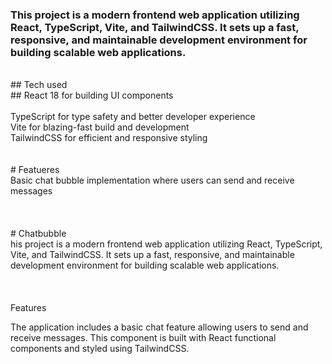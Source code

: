 ### This project is a modern frontend web application utilizing React, TypeScript, Vite, and TailwindCSS. It sets up a fast, responsive, and maintainable development environment for building scalable web applications.
<br>
## Tech used<br>
## React 18 for building UI components<br>
<br>
TypeScript for type safety and better developer experience<br>
Vite for blazing-fast build and development<br>
TailwindCSS for efficient and responsive styling<br>
<br>
<br>
# Featueres<br>
Basic chat bubble implementation where users can send and receive messages<br>
<br>
<br >
 <br>
# Chat bubble <br>
his project is a modern frontend web application utilizing React, TypeScript, Vite, and TailwindCSS. It sets up a fast, responsive, and maintainable development environment for building scalable web applications.<br><br>
<br>
<br >
Features<br>

The application includes a basic chat feature allowing users to send and receive messages. This component is built with React functional components and styled using TailwindCSS.<br>
 
 
